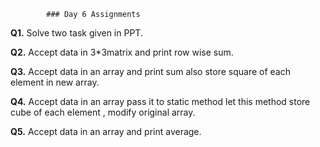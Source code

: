 			###	Day 6 Assignments

**Q1.** Solve two task given in PPT.

**Q2.** Accept data in 3*3matrix and print row wise sum.

**Q3.** Accept data in an array and print sum  also store square of each element in new array.

**Q4.** Accept data in an array pass it to static method let this method store cube of each element , modify original array.

**Q5.** Accept data in an array and print average.
